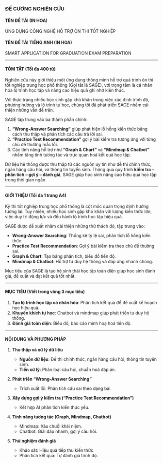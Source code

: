 ### ĐỀ CƯƠNG NGHIÊN CỨU

#### TÊN ĐỀ TÀI (IN HOA)
ỨNG DỤNG CÔNG NGHỆ HỖ TRỢ ÔN THI TỐT NGHIỆP

#### TÊN ĐỀ TÀI TIẾNG ANH (IN HOA)
SMART APPLICATION FOR GRADUATION EXAM PREPARATION

---

#### TÓM TẬT (Tối đa 400 từ)

Nghiên cứu này giới thiệu một ứng dụng thông minh hỗ trợ quá trình ôn thi tốt nghiệp trung học phổ thông (Gọi tắt là SAGE), với trọng tâm là cá nhân hóa lộ trình học tập và nâng cao hiệu quả ghi nhớ kiến thức.

Với thực trạng nhiều học sinh gặp khó khăn trong việc xác định trình độ, phương hướng và lộ trình tự học, chúng tôi đã phát triển SAGE nhằm cải thiện những vấn đề trên.

SAGE tập trung vào ba thành phần chính:
1. **“Wrong-Answer Searching”** giúp phát hiện lỗ hỗng kiến thức bằng cách thu thập và phân tích các câu trả lời sai.
2. **“Practice Test Recommendation”** gợi ý bài kiểm tra tương ứng với từng chủ đề thường mắc lỗi.
3. Các tính năng hỗ trợ như **“Graph & Chart”** và **“Mindmap & Chatbot”** nhằm tăng tính tương tác và trực quan hoá kết quả học tập.

Dữ liệu hệ thống được thu thập từ các nguồn uy tín như đề thi chính thức, ngân hàng câu hỏi, và thông tin tuyển sinh. Thông qua quy trình **kiểm tra – phân tích – gợi ý – đánh giá**, SAGE giúp học sinh nâng cao hiệu quả học tập trong thời gian ngắn.

---

#### GIỚI THIỆU (Tối đa 1 trang A4)

Kỳ thi tốt nghiệp trung học phổ thông là cột mốc quan trọng định hướng tương lai. Tuy nhiên, nhiều học sinh gặp khó khăn với lượng kiến thức lớn, việc duy trì động lực và đều hành lộ trình học tập hiệu quả.

SAGE được đề xuất nhằm cải thiện những thử thách đó, tập trung vào:

- **Wrong-Answer Searching**: Thống kê tỷ lệ sai, phân tích lỗ hổng kiến thức.
- **Practice Test Recommendation**: Gợi ý bài kiểm tra theo chủ đề thường sai.
- **Graph & Chart**: Tạo bảng phân tích, biểu đồ tiến độ.
- **Mindmap & Chatbot**: Hỗ trợ tư duy hệ thống và đáp ứng nhanh chóng.

Mục tiêu của SAGE là tạo hệ sinh thái học tập toàn diện giúp học sinh đánh giá, đề xuất và đạt kết quả tốt nhất.

---

#### MỤC TIÊU (Viết trong vòng 3 mục tiêu)

1. **Tạo lộ trình học tập cá nhân hóa**: Phân tích kết quả để đề xuất kế hoạch học hiệu quả.
2. **Khuyến khích tự học**: Chatbot và mindmap giúp phát triển tư duy hệ thống.
3. **Đánh giá toàn diện**: Biểu đồ, báo cáo minh hoạ hoá tiến độ.

---

#### NỘI DUNG VÀ PHƯƠNG PHÁP

1. **Thu thập và xử lý dữ liệu**
   - **Nguồn dữ liệu**: Đề thi chính thức, ngân hàng câu hỏi, thông tin tuyển sinh.
   - **Tiền xử lý**: Phân loại câu hỏi, chuẩn hoá đáp án.

2. **Phát triển “Wrong-Answer Searching”**
   - Trích xuất lỗi: Phân tích câu sai theo dạng bài.

3. **Xây dựng gợi ý kiểm tra (“Practice Test Recommendation”)**
   - Kết hợp AI phân tích kiến thức yếu.

4. **Tính năng tương tác (Graph, Mindmap, Chatbot)**
   - Mindmap: Xâu chuỗi khái niệm.
   - Chatbot: Giải đáp nhanh, gợi ý câu hỏi.

5. **Thử nghiệm đánh giá**
   - Khảo sát: Hiệu quả tiếp thu kiến thức.
   - Phân tích kết quả: Tự đánh giá trình độ.

